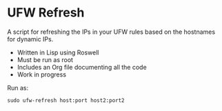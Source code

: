 # UFW Refresh

A script for refreshing the IPs in your UFW rules based on the hostnames for dynamic IPs.

- Written in Lisp using Roswell
- Must be run as root
- Includes an Org file documenting all the code
- Work in progress

Run as:

``` shell
sudo ufw-refresh host:port host2:port2
```
